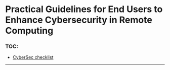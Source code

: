 # Practical Guidelines for End Users to Enhance Cybersecurity in Remote Computing

### TOC:
   * [CyberSec checklist](cyberSec-checklist.md)

---
